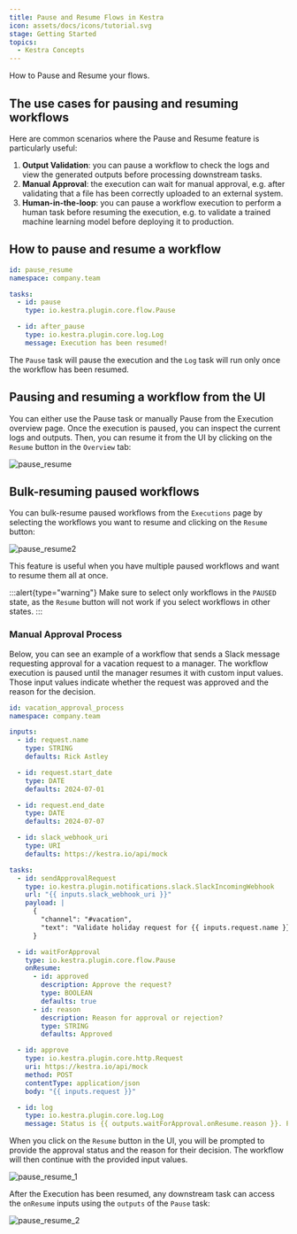 ```yaml
---
title: Pause and Resume Flows in Kestra
icon: assets/docs/icons/tutorial.svg
stage: Getting Started
topics:
  - Kestra Concepts
---
```


How to Pause and Resume your flows.

## The use cases for pausing and resuming workflows

Here are common scenarios where the Pause and Resume feature is particularly useful:
1. **Output Validation**: you can pause a workflow to check the logs and view the generated outputs before processing downstream tasks.
2. **Manual Approval**: the execution can wait for manual approval, e.g. after validating that a file has been correctly uploaded to an external system.
3. **Human-in-the-loop**: you can pause a workflow execution to perform a human task before resuming the execution, e.g. to validate a trained machine learning model before deploying it to production.

## How to pause and resume a workflow

```yaml
id: pause_resume
namespace: company.team

tasks:
  - id: pause
    type: io.kestra.plugin.core.flow.Pause

  - id: after_pause
    type: io.kestra.plugin.core.log.Log
    message: Execution has been resumed!
```

The `Pause` task will pause the execution and the `Log` task will run only once the workflow has been resumed.

## Pausing and resuming a workflow from the UI

You can either use the Pause task or manually Pause from the Execution overview page. Once the execution is paused, you can inspect the current logs and outputs. Then, you can resume it from the UI by clicking on the `Resume` button in the `Overview` tab:

![pause_resume](assets/docs/how-to-guides/pause-resume/pause_resume.png)

## Bulk-resuming paused workflows

You can bulk-resume paused workflows from the `Executions` page by selecting the workflows you want to resume and clicking on the `Resume` button:

![pause_resume2](assets/docs/how-to-guides/pause-resume/pause_resume2.png)

This feature is useful when you have multiple paused workflows and want to resume them all at once.

:::alert{type="warning"}
Make sure to select only workflows in the `PAUSED` state, as the `Resume` button will not work if you select workflows in other states.
:::


### Manual Approval Process

Below, you can see an example of a workflow that sends a Slack message requesting approval for a vacation request to a manager. The workflow execution is paused until the manager resumes it with custom input values. Those input values indicate whether the request was approved and the reason for the decision.

```yaml
id: vacation_approval_process
namespace: company.team

inputs:
  - id: request.name
    type: STRING
    defaults: Rick Astley

  - id: request.start_date
    type: DATE
    defaults: 2024-07-01

  - id: request.end_date
    type: DATE
    defaults: 2024-07-07

  - id: slack_webhook_uri
    type: URI
    defaults: https://kestra.io/api/mock

tasks:
  - id: sendApprovalRequest
    type: io.kestra.plugin.notifications.slack.SlackIncomingWebhook
    url: "{{ inputs.slack_webhook_uri }}"
    payload: |
      {
        "channel": "#vacation",
        "text": "Validate holiday request for {{ inputs.request.name }}. To approve the request, click on the `Resume` button here http://localhost:28080/ui/executions/{{flow.namespace}}/{{flow.id}}/{{execution.id}}"
      }

  - id: waitForApproval
    type: io.kestra.plugin.core.flow.Pause
    onResume:
      - id: approved
        description: Approve the request?
        type: BOOLEAN
        defaults: true
      - id: reason
        description: Reason for approval or rejection?
        type: STRING
        defaults: Approved

  - id: approve
    type: io.kestra.plugin.core.http.Request
    uri: https://kestra.io/api/mock
    method: POST
    contentType: application/json
    body: "{{ inputs.request }}"

  - id: log
    type: io.kestra.plugin.core.log.Log
    message: Status is {{ outputs.waitForApproval.onResume.reason }}. Process finished with {{ outputs.approve.body }}
```

When you click on the `Resume` button in the UI, you will be prompted to provide the approval status and the reason for their decision. The workflow will then continue with the provided input values.

![pause_resume_1](assets/docs/how-to-guides/pause-resume/pause_resume_1.png)

After the Execution has been resumed, any downstream task can access the `onResume` inputs using the `outputs` of the `Pause` task:

![pause_resume_2](assets/docs/how-to-guides/pause-resume/pause_resume_2.png)
